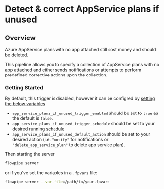 # Detect & correct AppService plans if unused

## Overview

Azure AppService plans with no app attached still cost money and should be deleted.

This pipeline allows you to specify a collection of AppService plans with no app attached and either sends notifications or attempts to perform predefined corrective actions upon the collection.

### Getting Started

By default, this trigger is disabled, however it can be configred by [setting the below variables](https://flowpipe.io/docs/build/mod-variables#passing-input-variables)
- `app_service_plans_if_unused_trigger_enabled` should be set to `true` as the default is `false`.
- `app_service_plans_if_unused_trigger_schedule` should be set to your desired running [schedule](https://flowpipe.io/docs/flowpipe-hcl/trigger/schedule#more-examples)
- `app_service_plans_if_unused_default_action` should be set to your desired action (i.e. `"notify"` for notifications or `"delete_app_service_plan"` to delete app service plan).

Then starting the server:
```sh
flowpipe server
```

or if you've set the variables in a `.fpvars` file:
```sh
flowpipe server --var-file=/path/to/your.fpvars
```